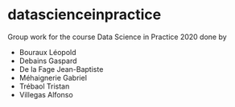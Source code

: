 # datascienceinpractice
Group work for the course Data Science in Practice 2020 done by
- Bouraux Léopold
- Debains Gaspard
- De la Fage Jean-Baptiste
- Méhaignerie Gabriel
- Trébaol Tristan
- Villegas Alfonso
